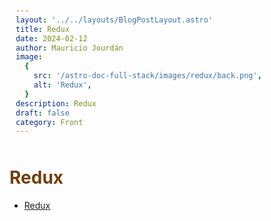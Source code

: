 ```yaml
---
layout: '../../layouts/BlogPostLayout.astro'
title: Redux
date: 2024-02-12
author: Mauricio Jourdán
image:
  {
    src: '/astro-doc-full-stack/images/redux/back.png',
    alt: 'Redux',
  }
description: Redux
draft: false
category: Front
---
```


# Redux

- [Redux](/astro-doc-full-stack/blog/redux/redux) 


<style>
  h1 { color: #713f12; }
  h2 { color: #2563eb; }
  h3 { color: #a855f7; }
  img {
    width: 100%;
    height: 100%;
    object-fit: cover;
  }
  img[alt="Nest Inyección de dependencias."] {
  max-width:  400px;
  margin: 0 auto;
  display: block;
  }
  pre {
    padding: 10px;
  }
</style>

